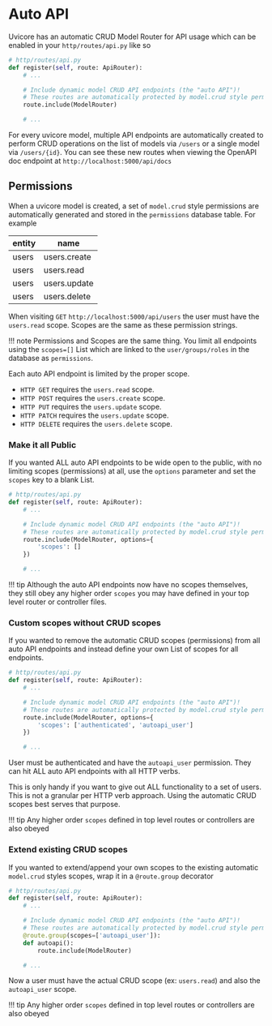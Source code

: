 # Auto API


Uvicore has an automatic CRUD Model Router for API usage which can be enabled in your `http/routes/api.py` like so

```python
# http/routes/api.py
def register(self, route: ApiRouter):
    # ...

    # Include dynamic model CRUD API endpoints (the "auto API")!
    # These routes are automatically protected by model.crud style permissions.
    route.include(ModelRouter)

    # ...
```

For every uvicore model, multiple API endpoints are automatically created to perform CRUD operations on the list of models via `/users` or a single model via `/users/{id}`.  You can see these new routes when viewing the OpenAPI doc endpoint at `http://localhost:5000/api/docs`


## Permissions

When a uvicore model is created, a set of `model.crud` style permissions are automatically generated and stored in the `permissions` database table.  For example

| entity      | name        |
| ----------- | ----------- |
| users       | users.create|
| users       | users.read  |
| users       | users.update|
| users       | users.delete|

When visiting `GET` `http://localhost:5000/api/users` the user must have the `users.read` scope.  Scopes are the same as these permission strings.

!!! note
    Permissions and Scopes are the same thing.  You limit all endpoints using the `scopes=[]` List which are linked to the `user/groups/roles` in the database as `permissions`.

Each auto API endpoint is limited by the proper scope.

- `HTTP GET` requires the `users.read` scope.
- `HTTP POST` requires the `users.create` scope.
- `HTTP PUT` requires the `users.update` scope.
- `HTTP PATCH` requires the `users.update` scope.
- `HTTP DELETE` requires the `users.delete` scope.


### Make it all Public

If you wanted ALL auto API endpoints to be wide open to the public, with no limiting scopes (permissions) at all, use the `options` parameter and set the `scopes` key to a blank List.

```python
# http/routes/api.py
def register(self, route: ApiRouter):
    # ...

    # Include dynamic model CRUD API endpoints (the "auto API")!
    # These routes are automatically protected by model.crud style permissions.
    route.include(ModelRouter, options={
        'scopes': []
    })

    # ...
```

!!! tip
    Although the auto API endpoints now have no scopes themselves, they still obey any higher order `scopes` you may have defined in your top level router or controller files.


### Custom scopes without CRUD scopes

If you wanted to remove the automatic CRUD scopes (permissions) from all auto API endpoints and instead define your own List of scopes for all endpoints.

```python
# http/routes/api.py
def register(self, route: ApiRouter):
    # ...

    # Include dynamic model CRUD API endpoints (the "auto API")!
    # These routes are automatically protected by model.crud style permissions.
    route.include(ModelRouter, options={
        'scopes': ['authenticated', 'autoapi_user']
    })

    # ...
```
User must be authenticated and have the `autoapi_user` permission.  They can hit ALL auto API endpoints with all HTTP verbs.

This is only handy if you want to give out ALL functionality to a set of users.  This is not a granular per HTTP verb approach.  Using the automatic CRUD scopes best serves that purpose.

!!! tip
    Any higher order `scopes` defined in top level routes or controllers are also obeyed


### Extend existing CRUD scopes

If you wanted to extend/append your own scopes to the existing automatic `model.crud` styles scopes, wrap it in a `@route.group` decorator

```python
# http/routes/api.py
def register(self, route: ApiRouter):
    # ...

    # Include dynamic model CRUD API endpoints (the "auto API")!
    # These routes are automatically protected by model.crud style permissions.
    @route.group(scopes=['autoapi_user']):
    def autoapi():
        route.include(ModelRouter)

    # ...
```
Now a user must have the actual CRUD scope (ex: `users.read`) and also the `autoapi_user` scope.

!!! tip
    Any higher order `scopes` defined in top level routes or controllers are also obeyed

